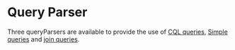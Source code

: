 # Query Parser

Three queryParsers are available to provide the use of [CQL queries](search_parser_cql.html), [Simple queries](search_parser_simple.html) and [join queries](search_parser_join.html).


